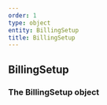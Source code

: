 ```yaml
---
order: 1
type: object
entity: BillingSetup 
title: BillingSetup 
---
```


## BillingSetup 
### The BillingSetup object

